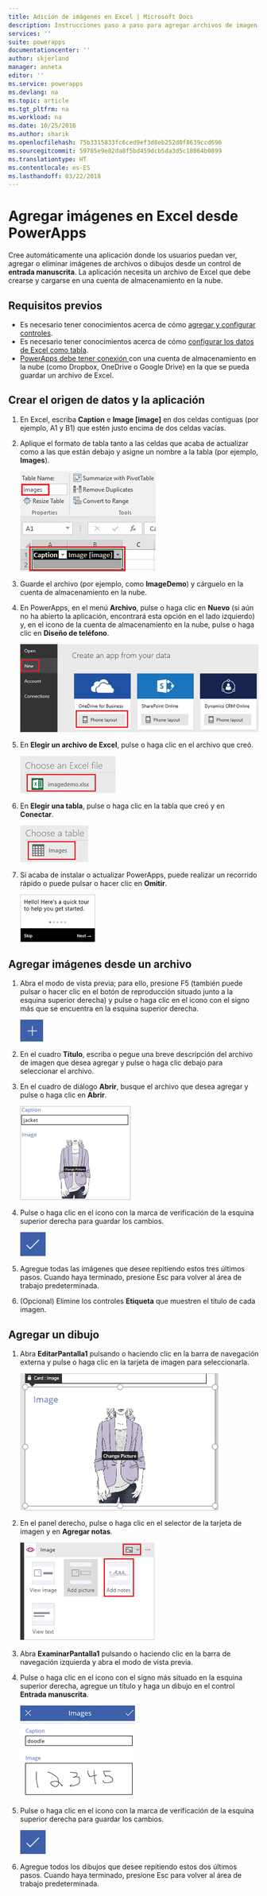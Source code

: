 ```yaml
---
title: Adición de imágenes en Excel | Microsoft Docs
description: Instrucciones paso a paso para agregar archivos de imagen y dibujos a Excel en una cuenta de almacenamiento en la nube
services: ''
suite: powerapps
documentationcenter: ''
author: skjerland
manager: anneta
editor: ''
ms.service: powerapps
ms.devlang: na
ms.topic: article
ms.tgt_pltfrm: na
ms.workload: na
ms.date: 10/25/2016
ms.author: sharik
ms.openlocfilehash: 75b3315833fc6ced9ef3d8eb252d0f8639ccd696
ms.sourcegitcommit: 59785e9e82da8f5bd459dcb5da3d5c18064b0899
ms.translationtype: HT
ms.contentlocale: es-ES
ms.lasthandoff: 03/22/2018
---
```

# <a name="add-images-to-excel-from-powerapps"></a>Agregar imágenes en Excel desde PowerApps
Cree automáticamente una aplicación donde los usuarios puedan ver, agregar o eliminar imágenes de archivos o dibujos desde un control de **entrada manuscrita**. La aplicación necesita un archivo de Excel que debe crearse y cargarse en una cuenta de almacenamiento en la nube.

## <a name="prerequisites"></a>Requisitos previos

* Es necesario tener conocimientos acerca de cómo [agregar y configurar controles](add-configure-controls.md).
* Es necesario tener conocimientos acerca de cómo [configurar los datos de Excel como tabla](https://support.office.com/article/Format-an-Excel-table-6789619F-C889-495C-99C2-2F971C0E2370?ui=en-US&rs=en-US&ad=US).
* [PowerApps debe tener conexión ](add-data-connection.md) con una cuenta de almacenamiento en la nube (como Dropbox, OneDrive o Google Drive) en la que se pueda guardar un archivo de Excel.

## <a name="create-the-data-source-and-the-app"></a>Crear el origen de datos y la aplicación
1. En Excel, escriba **Caption** e **Image [image]** en dos celdas contiguas (por ejemplo, A1 y B1) que estén justo encima de dos celdas vacías.
2. Aplique el formato de tabla tanto a las celdas que acaba de actualizar como a las que están debajo y asigne un nombre a la tabla (por ejemplo, **Images**).
   
    ![Crear una tabla](./media/add-images-to-excel/create-table.png)
3. Guarde el archivo (por ejemplo, como **ImageDemo**) y cárguelo en la cuenta de almacenamiento en la nube.
4. En PowerApps, en el menú **Archivo**, pulse o haga clic en **Nuevo** (si aún no ha abierto la aplicación, encontrará esta opción en el lado izquierdo) y, en el icono de la cuenta de almacenamiento en la nube, pulse o haga clic en **Diseño de teléfono**.
   
    ![Seleccione la cuenta de almacenamiento en la nube](./media/add-images-to-excel/select-account.png)
5. En **Elegir un archivo de Excel**, pulse o haga clic en el archivo que creó.
   
    ![Seleccione el libro](./media/add-images-to-excel/select-workbook.png)
6. En **Elegir una tabla**, pulse o haga clic en la tabla que creó y en **Conectar**.
   
    ![Seleccione la tabla](./media/add-images-to-excel/select-table.png)
7. Si acaba de instalar o actualizar PowerApps, puede realizar un recorrido rápido o puede pulsar o hacer clic en **Omitir**.
   
    ![Primera pantalla del recorrido rápido](./media/add-images-to-excel/quick-tour.png)

## <a name="add-an-image-from-a-file"></a>Agregar imágenes desde un archivo
1. Abra el modo de vista previa; para ello, presione F5 (también puede pulsar o hacer clic en el botón de reproducción situado junto a la esquina superior derecha) y pulse o haga clic en el icono con el signo más que se encuentra en la esquina superior derecha.
   
    ![Icono con el signo más](./media/add-images-to-excel/plus-icon.png)
2. En el cuadro **Título**, escriba o pegue una breve descripción del archivo de imagen que desea agregar y pulse o haga clic debajo para seleccionar el archivo.
3. En el cuadro de diálogo **Abrir**, busque el archivo que desea agregar y pulse o haga clic en **Abrir**.
   
    ![Agregue un título y una imagen](./media/add-images-to-excel/add-image.png)
4. Pulse o haga clic en el icono con la marca de verificación de la esquina superior derecha para guardar los cambios.
   
    ![Guardar cambios](./media/add-images-to-excel/checkmark-icon.png)
5. Agregue todas las imágenes que desee repitiendo estos tres últimos pasos. Cuando haya terminado, presione Esc para volver al área de trabajo predeterminada.
6. (Opcional) Elimine los controles **Etiqueta** que muestren el título de cada imagen.

## <a name="add-a-drawing"></a>Agregar un dibujo
1. Abra **EditarPantalla1** pulsando o haciendo clic en la barra de navegación externa y pulse o haga clic en la tarjeta de imagen para seleccionarla.
   
    ![Seleccione la tarjeta de imagen](./media/add-images-to-excel/select-card.png)
2. En el panel derecho, pulse o haga clic en el selector de la tarjeta de imagen y en **Agregar notas**.
   
    ![Agregar notas](./media/add-images-to-excel/add-notes.png)
3. Abra **ExaminarPantalla1** pulsando o haciendo clic en la barra de navegación izquierda y abra el modo de vista previa.
4. Pulse o haga clic en el icono con el signo más situado en la esquina superior derecha, agregue un título y haga un dibujo en el control **Entrada manuscrita**.
   
    ![Haga un dibujo](./media/add-images-to-excel/draw-picture.png)
5. Pulse o haga clic en el icono con la marca de verificación de la esquina superior derecha para guardar los cambios.
   
    ![Guardar cambios](./media/add-images-to-excel/checkmark-icon.png)
6. Agregue todos los dibujos que desee repitiendo estos dos últimos pasos. Cuando haya terminado, presione Esc para volver al área de trabajo predeterminada.

